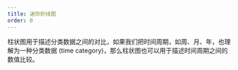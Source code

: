 ```yaml
---
title: 迷你折线图
order: 0
---
```


柱状图用于描述分类数据之间的对比，如果我们把时间周期，如周、月、年，也理解为一种分类数据 (time category)，那么柱状图也可以用于描述时间周期之间的数值比较。
